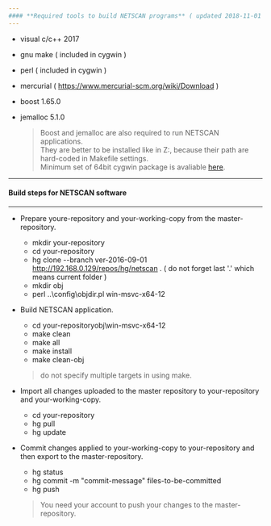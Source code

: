 ```yaml
---
#### **Required tools to build NETSCAN programs** ( updated 2018-11-01 )
---
```


+ visual c/c++ 2017
+ gnu make ( included in cygwin )
+ perl ( included in cygwin )
+ mercurial ( https://www.mercurial-scm.org/wiki/Download )
+ boost 1.65.0
+ jemalloc 5.1.0

  > Boost and jemalloc are also required to run NETSCAN applications.  
  > They are better to be installed like in Z:, because their path are hard-coded in Makefile settings.  
  > Minimum set of 64bit cygwin package is avaliable [here](cygwin.zip).  

---
#### **Build steps for NETSCAN software**
---

+ Prepare youre-repository and your-working-copy from the master-repository.
  - mkdir your-repository
  - cd your-repository
  - hg clone --branch ver-2016-09-01 http://192.168.0.129/repos/hg/netscan . ( do not forget last '.' which means current folder )  
  - mkdir obj
  - perl ..\config\objdir.pl win-msvc-x64-12


+ Build NETSCAN application.
  - cd your-repositoryobj\win-msvc-x64-12
  - make clean
  - make all
  - make install
  - make clean-obj

  > do not specify multiple targets in using make.  

+ Import all changes uploaded to the master repository to your-repository and your-working-copy.
  - cd your-repository
  - hg pull
  - hg update


+ Commit changes applied to your-working-copy to your-repository and then export to the master-repository.
  - hg status
  - hg commit -m "commit-message" files-to-be-committed
  - hg push

  > You need your account to push your changes to the master-repository.  
